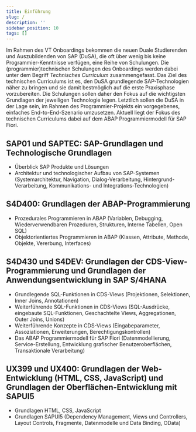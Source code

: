```yaml
---
title: Einführung
slug: /
description: ''
sidebar_position: 10
tags: []
---
```


Im Rahmen des VT Onboardings bekommen die neuen Duale Studierenden und Auszubildenden von SAP (DuSA), die oft über wenig bis keine 
Programmier-Kenntnisse verfügen, eine Reihe von Schulungen. Die (programmier)technischen Schulungen des Onboardings werden dabei unter dem Begriff 
_Technisches Curriculum_ zusammengefasst. Das Ziel des technischen Curriculums ist es, den DuSA grundlegende SAP-Technologien näher zu bringen und sie damit bestmöglich auf die erste Praxisphase vorzubereiten. Die Schulungen sollen daher den Fokus auf die wichtigsten Grundlagen der 
jeweiligen Technologie legen. Letztlich sollen die DuSA in der Lage sein, im Rahmen des Programmier-Projekts ein vorgegebenes, einfaches End-to-End-Szenario umzusetzen. Aktuell liegt der Fokus des technischen Curriculums dabei auf dem ABAP Programmiermodell für SAP Fiori.


## SAP01 und SAPTEC: SAP-Grundlagen und Technologische Grundlagen
- Überblick SAP Produkte und Lösungen
- Architektur und technologischer Aufbau von SAP-Systemen (Systemarchitektur, Navigation, Dialog-Verarbeitung, Hintergrund-Verarbeitung, Kommunikations- und Integrations-Technologien)

## S4D400: Grundlagen der ABAP-Programmierung
- Prozedurales Programmieren in ABAP (Variablen, Debugging, Wiederverwendbaren Prozeduren, Strukturen, Interne Tabellen, Open SQL)
- Objektorientiertes Programmieren in ABAP (Klassen, Attribute, Methode, Objekte, Vererbung, Interfaces)

## S4D430 und S4DEV: Grundlagen der CDS-View-Programmierung und Grundlagen der Anwendungsentwicklung in SAP S/4HANA
- Grundlegende SQL-Funktionen in CDS-Views (Projektionen, Selektionen, Inner Joins, Annotationen)
- Weiterführende SQL-Funktionen in CDS-Views (SQL-Ausdrücke, eingebaute SQL-Funktionen, Geschachtelte Views, Aggregationen, Outer Joins, Unions)
- Weiterführende Konzepte in CDS-Views (Eingabeparameter, Assoziationen, Erweiterungen, Berechtigungskontrollen)
- Das ABAP Programmiermodell für SAP Fiori (Datenmodellierung, Service-Erstellung, Entwicklung grafischer Benutzeroberflächen, Transaktionale Verarbeitung)

## UX399 und UX400: Grundlagen der Web-Entwicklung (HTML, CSS, JavaScript) und Grundlagen der Oberflächen-Entwicklung mit SAPUI5
- Grundlagen HTML, CSS, JavaScript
- Grundlagen SAPUI5 (Dependency Management, Views und Controllers, Layout Controls, Fragmente, Datenmodelle und Data Binding, OData)
